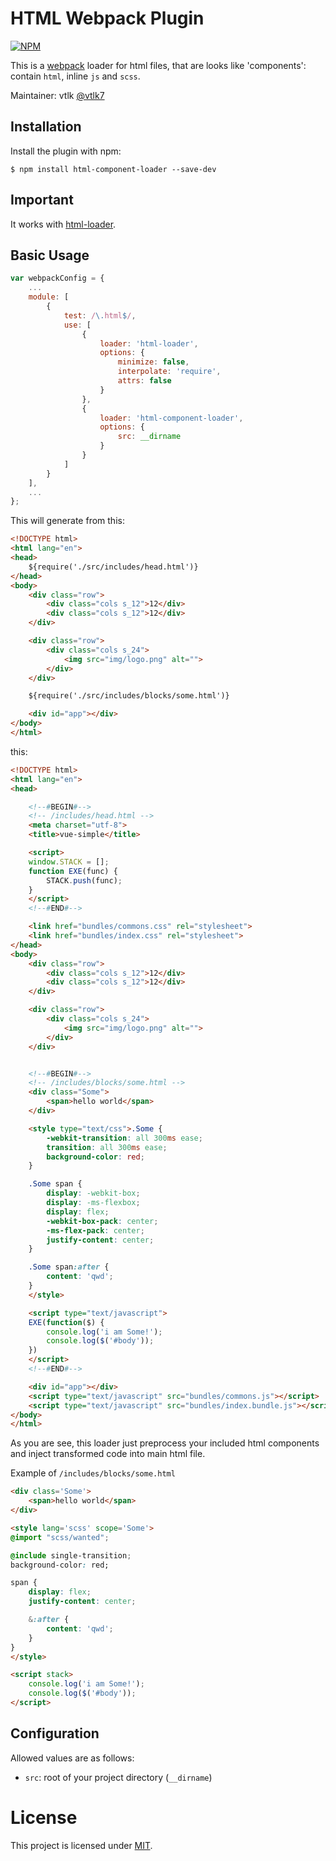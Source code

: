 HTML Webpack Plugin
===================

[![NPM](https://nodei.co/npm/html-component-loader.png?downloads=true&downloadRank=true&stars=true)](https://nodei.co/npm/html-component-loader/)

This is a [webpack](http://webpack.github.io/) loader for html files, that are
looks like 'components': contain `html`, inline `js` and `scss`. 

Maintainer: vtlk [@vtlk7](http://telegram.me/vtlk7)

Installation
------------
Install the plugin with npm:
```shell
$ npm install html-component-loader --save-dev
```

Important
---------
It works with [html-loader](https://webpack.js.org/loaders/html-loader/).

Basic Usage
-----------

```javascript
var webpackConfig = {
	...
	module: [
		{
			test: /\.html$/,
			use: [
				{
					loader: 'html-loader',
					options: {
						minimize: false,
						interpolate: 'require',
						attrs: false
					}
				},
				{
					loader: 'html-component-loader',
					options: {
						src: __dirname
					}
				}
			]
		}
	],
	...
};
```

This will generate from this:
```html
<!DOCTYPE html>
<html lang="en">
<head>
	${require('./src/includes/head.html')}
</head>
<body>
	<div class="row">
		<div class="cols s_12">12</div>
		<div class="cols s_12">12</div>
	</div>

	<div class="row">
		<div class="cols s_24">
			<img src="img/logo.png" alt="">
		</div>
	</div>

	${require('./src/includes/blocks/some.html')}

	<div id="app"></div>
</body>
</html>
```
this:
```html
<!DOCTYPE html>
<html lang="en">
<head>

	<!--#BEGIN#-->
	<!-- /includes/head.html -->
	<meta charset="utf-8">
	<title>vue-simple</title>

	<script>
	window.STACK = [];
	function EXE(func) {
		STACK.push(func);
	}
	</script>
	<!--#END#-->

	<link href="bundles/commons.css" rel="stylesheet">
	<link href="bundles/index.css" rel="stylesheet">
</head>
<body>
	<div class="row">
		<div class="cols s_12">12</div>
		<div class="cols s_12">12</div>
	</div>

	<div class="row">
		<div class="cols s_24">
			<img src="img/logo.png" alt="">
		</div>
	</div>


	<!--#BEGIN#-->
	<!-- /includes/blocks/some.html -->
	<div class="Some">
		<span>hello world</span>
	</div>

	<style type="text/css">.Some {
		-webkit-transition: all 300ms ease;
		transition: all 300ms ease;
		background-color: red;
	}

	.Some span {
		display: -webkit-box;
		display: -ms-flexbox;
		display: flex;
		-webkit-box-pack: center;
		-ms-flex-pack: center;
		justify-content: center;
	}

	.Some span:after {
		content: 'qwd';
	}
	</style>

	<script type="text/javascript">
	EXE(function($) {
		console.log('i am Some!');
		console.log($('#body'));
	})
	</script>
	<!--#END#-->

	<div id="app"></div>
	<script type="text/javascript" src="bundles/commons.js"></script>
	<script type="text/javascript" src="bundles/index.bundle.js"></script>
</body>
</html>
```

As you are see, this loader just preprocess your included html components
and inject transformed code into main html file.

Example of `/includes/blocks/some.html`
```html
<div class='Some'>
	<span>hello world</span>
</div>

<style lang='scss' scope='Some'>
@import "scss/wanted";

@include single-transition;
background-color: red;

span {
	display: flex;
	justify-content: center;

	&:after {
		content: 'qwd';
	}
}
</style>

<script stack>
	console.log('i am Some!');
	console.log($('#body'));
</script>
```

Configuration
-------------
Allowed values are as follows:

- `src`: root of your project directory (`__dirname`)


# License

This project is licensed under [MIT](https://github.com/jantimon/html-webpack-plugin/blob/master/LICENSE).
